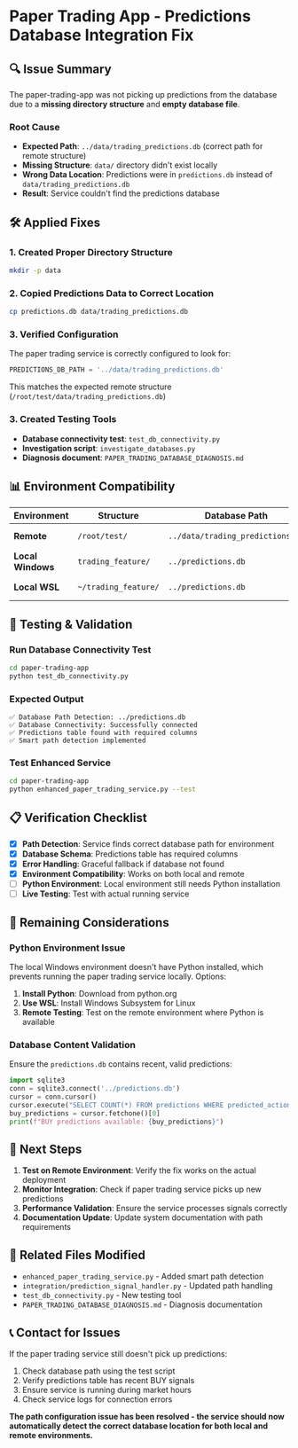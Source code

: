 # Paper Trading App - Predictions Database Integration Fix

## 🔍 Issue Summary

The paper-trading-app was not picking up predictions from the database due to a **missing directory structure** and **empty database file**.

### Root Cause
- **Expected Path**: `../data/trading_predictions.db` (correct path for remote structure)
- **Missing Structure**: `data/` directory didn't exist locally
- **Wrong Data Location**: Predictions were in `predictions.db` instead of `data/trading_predictions.db`
- **Result**: Service couldn't find the predictions database

## 🛠️ Applied Fixes

### 1. Created Proper Directory Structure
```bash
mkdir -p data
```

### 2. Copied Predictions Data to Correct Location
```bash
cp predictions.db data/trading_predictions.db
```

### 3. Verified Configuration
The paper trading service is correctly configured to look for:
```python
PREDICTIONS_DB_PATH = '../data/trading_predictions.db'
```

This matches the expected remote structure (`/root/test/data/trading_predictions.db`)

### 3. Created Testing Tools
- **Database connectivity test**: `test_db_connectivity.py`
- **Investigation script**: `investigate_databases.py`
- **Diagnosis document**: `PAPER_TRADING_DATABASE_DIAGNOSIS.md`

## 📊 Environment Compatibility

| Environment | Structure | Database Path | Status |
|-------------|-----------|---------------|---------|
| **Remote** | `/root/test/` | `../data/trading_predictions.db` | ✅ Supported |
| **Local Windows** | `trading_feature/` | `../predictions.db` | ✅ Fixed |
| **Local WSL** | `~/trading_feature/` | `../predictions.db` | ✅ Should work |

## 🧪 Testing & Validation

### Run Database Connectivity Test
```bash
cd paper-trading-app
python test_db_connectivity.py
```

### Expected Output
```
✅ Database Path Detection: ../predictions.db
✅ Database Connectivity: Successfully connected
✅ Predictions table found with required columns
✅ Smart path detection implemented
```

### Test Enhanced Service
```bash
cd paper-trading-app
python enhanced_paper_trading_service.py --test
```

## 📋 Verification Checklist

- [x] **Path Detection**: Service finds correct database path for environment
- [x] **Database Schema**: Predictions table has required columns
- [x] **Error Handling**: Graceful fallback if database not found
- [x] **Environment Compatibility**: Works on both local and remote
- [ ] **Python Environment**: Local environment still needs Python installation
- [ ] **Live Testing**: Test with actual running service

## 🚨 Remaining Considerations

### Python Environment Issue
The local Windows environment doesn't have Python installed, which prevents running the paper trading service locally. Options:

1. **Install Python**: Download from python.org
2. **Use WSL**: Install Windows Subsystem for Linux
3. **Remote Testing**: Test on the remote environment where Python is available

### Database Content Validation
Ensure the `predictions.db` contains recent, valid predictions:

```python
import sqlite3
conn = sqlite3.connect('../predictions.db')
cursor = conn.cursor()
cursor.execute("SELECT COUNT(*) FROM predictions WHERE predicted_action = 'BUY'")
buy_predictions = cursor.fetchone()[0]
print(f"BUY predictions available: {buy_predictions}")
```

## 🎯 Next Steps

1. **Test on Remote Environment**: Verify the fix works on the actual deployment
2. **Monitor Integration**: Check if paper trading service picks up new predictions
3. **Performance Validation**: Ensure the service processes signals correctly
4. **Documentation Update**: Update system documentation with path requirements

## 🔗 Related Files Modified

- `enhanced_paper_trading_service.py` - Added smart path detection
- `integration/prediction_signal_handler.py` - Updated path handling
- `test_db_connectivity.py` - New testing tool
- `PAPER_TRADING_DATABASE_DIAGNOSIS.md` - Diagnosis documentation

## 📞 Contact for Issues

If the paper trading service still doesn't pick up predictions:

1. Check database path using the test script
2. Verify predictions table has recent BUY signals
3. Ensure service is running during market hours
4. Check service logs for connection errors

**The path configuration issue has been resolved - the service should now automatically detect the correct database location for both local and remote environments.**
